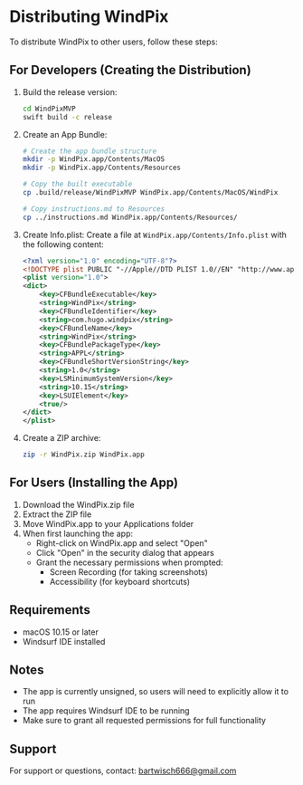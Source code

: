# Distributing WindPix

To distribute WindPix to other users, follow these steps:

## For Developers (Creating the Distribution)

1. Build the release version:
   ```bash
   cd WindPixMVP
   swift build -c release
   ```

2. Create an App Bundle:
   ```bash
   # Create the app bundle structure
   mkdir -p WindPix.app/Contents/MacOS
   mkdir -p WindPix.app/Contents/Resources
   
   # Copy the built executable
   cp .build/release/WindPixMVP WindPix.app/Contents/MacOS/WindPix
   
   # Copy instructions.md to Resources
   cp ../instructions.md WindPix.app/Contents/Resources/
   ```

3. Create Info.plist:
   Create a file at `WindPix.app/Contents/Info.plist` with the following content:
   ```xml
   <?xml version="1.0" encoding="UTF-8"?>
   <!DOCTYPE plist PUBLIC "-//Apple//DTD PLIST 1.0//EN" "http://www.apple.com/DTDs/PropertyList-1.0.dtd">
   <plist version="1.0">
   <dict>
       <key>CFBundleExecutable</key>
       <string>WindPix</string>
       <key>CFBundleIdentifier</key>
       <string>com.hugo.windpix</string>
       <key>CFBundleName</key>
       <string>WindPix</string>
       <key>CFBundlePackageType</key>
       <string>APPL</string>
       <key>CFBundleShortVersionString</key>
       <string>1.0</string>
       <key>LSMinimumSystemVersion</key>
       <string>10.15</string>
       <key>LSUIElement</key>
       <true/>
   </dict>
   </plist>
   ```

4. Create a ZIP archive:
   ```bash
   zip -r WindPix.zip WindPix.app
   ```

## For Users (Installing the App)

1. Download the WindPix.zip file
2. Extract the ZIP file
3. Move WindPix.app to your Applications folder
4. When first launching the app:
   - Right-click on WindPix.app and select "Open"
   - Click "Open" in the security dialog that appears
   - Grant the necessary permissions when prompted:
     * Screen Recording (for taking screenshots)
     * Accessibility (for keyboard shortcuts)

## Requirements

- macOS 10.15 or later
- Windsurf IDE installed

## Notes

- The app is currently unsigned, so users will need to explicitly allow it to run
- The app requires Windsurf IDE to be running
- Make sure to grant all requested permissions for full functionality

## Support

For support or questions, contact: bartwisch666@gmail.com
